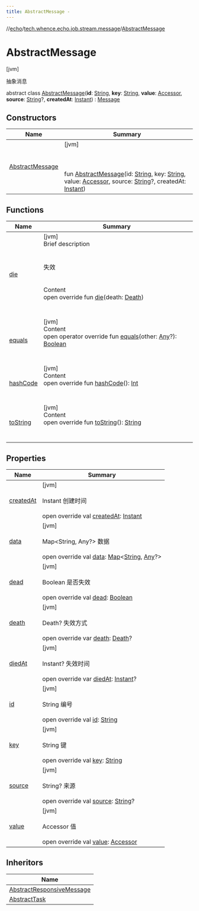 ```yaml
---
title: AbstractMessage -
---
```

//[echo](../../index.md)/[tech.whence.echo.job.stream.message](../index.md)/[AbstractMessage](index.md)



# AbstractMessage  
 [jvm] 

抽象消息

abstract class [AbstractMessage](index.md)(**id**: [String](https://kotlinlang.org/api/latest/jvm/stdlib/kotlin/-string/index.html), **key**: [String](https://kotlinlang.org/api/latest/jvm/stdlib/kotlin/-string/index.html), **value**: [Accessor](../../tech.whence.echo.container.accessor/-accessor/index.md), **source**: [String](https://kotlinlang.org/api/latest/jvm/stdlib/kotlin/-string/index.html)?, **createdAt**: [Instant](https://docs.oracle.com/javase/8/docs/api/java/time/Instant.html)) : [Message](../-message/index.md)   


## Constructors  
  
|  Name|  Summary| 
|---|---|
| [AbstractMessage](-abstract-message.md)|  [jvm] <br><br><br><br>fun [AbstractMessage](-abstract-message.md)(id: [String](https://kotlinlang.org/api/latest/jvm/stdlib/kotlin/-string/index.html), key: [String](https://kotlinlang.org/api/latest/jvm/stdlib/kotlin/-string/index.html), value: [Accessor](../../tech.whence.echo.container.accessor/-accessor/index.md), source: [String](https://kotlinlang.org/api/latest/jvm/stdlib/kotlin/-string/index.html)?, createdAt: [Instant](https://docs.oracle.com/javase/8/docs/api/java/time/Instant.html))   <br>


## Functions  
  
|  Name|  Summary| 
|---|---|
| [die](die.md)| [jvm]  <br>Brief description  <br><br><br>失效<br><br>  <br>Content  <br>open override fun [die](die.md)(death: [Death](../-death/index.md))  <br><br><br>
| [equals](../../tech.whence.echo.webclient.response.exception/-response-unrecognized-exception/index.md#kotlin/Any/equals/#kotlin.Any?/PointingToDeclaration/)| [jvm]  <br>Content  <br>open operator override fun [equals](../../tech.whence.echo.webclient.response.exception/-response-unrecognized-exception/index.md#kotlin/Any/equals/#kotlin.Any?/PointingToDeclaration/)(other: [Any](https://kotlinlang.org/api/latest/jvm/stdlib/kotlin/-any/index.html)?): [Boolean](https://kotlinlang.org/api/latest/jvm/stdlib/kotlin/-boolean/index.html)  <br><br><br>
| [hashCode](../../tech.whence.echo.webclient.response.exception/-response-unrecognized-exception/index.md#kotlin/Any/hashCode/#/PointingToDeclaration/)| [jvm]  <br>Content  <br>open override fun [hashCode](../../tech.whence.echo.webclient.response.exception/-response-unrecognized-exception/index.md#kotlin/Any/hashCode/#/PointingToDeclaration/)(): [Int](https://kotlinlang.org/api/latest/jvm/stdlib/kotlin/-int/index.html)  <br><br><br>
| [toString](../../tech.whence.echo.webclient.response.exception/-response-unrecognized-exception/index.md#kotlin/Any/toString/#/PointingToDeclaration/)| [jvm]  <br>Content  <br>open override fun [toString](../../tech.whence.echo.webclient.response.exception/-response-unrecognized-exception/index.md#kotlin/Any/toString/#/PointingToDeclaration/)(): [String](https://kotlinlang.org/api/latest/jvm/stdlib/kotlin/-string/index.html)  <br><br><br>


## Properties  
  
|  Name|  Summary| 
|---|---|
| [createdAt](index.md#tech.whence.echo.job.stream.message/AbstractMessage/createdAt/#/PointingToDeclaration/)|  [jvm] <br><br>Instant 创建时间<br><br>open override val [createdAt](index.md#tech.whence.echo.job.stream.message/AbstractMessage/createdAt/#/PointingToDeclaration/): [Instant](https://docs.oracle.com/javase/8/docs/api/java/time/Instant.html)   <br>
| [data](index.md#tech.whence.echo.job.stream.message/AbstractMessage/data/#/PointingToDeclaration/)|  [jvm] <br><br>Map<String, Any?> 数据<br><br>open override val [data](index.md#tech.whence.echo.job.stream.message/AbstractMessage/data/#/PointingToDeclaration/): [Map](https://kotlinlang.org/api/latest/jvm/stdlib/kotlin.collections/-map/index.html)<[String](https://kotlinlang.org/api/latest/jvm/stdlib/kotlin/-string/index.html), [Any](https://kotlinlang.org/api/latest/jvm/stdlib/kotlin/-any/index.html)?>   <br>
| [dead](index.md#tech.whence.echo.job.stream.message/AbstractMessage/dead/#/PointingToDeclaration/)|  [jvm] <br><br>Boolean 是否失效<br><br>open override val [dead](index.md#tech.whence.echo.job.stream.message/AbstractMessage/dead/#/PointingToDeclaration/): [Boolean](https://kotlinlang.org/api/latest/jvm/stdlib/kotlin/-boolean/index.html)   <br>
| [death](index.md#tech.whence.echo.job.stream.message/AbstractMessage/death/#/PointingToDeclaration/)|  [jvm] <br><br>Death? 失效方式<br><br>open override var [death](index.md#tech.whence.echo.job.stream.message/AbstractMessage/death/#/PointingToDeclaration/): [Death](../-death/index.md)?   <br>
| [diedAt](index.md#tech.whence.echo.job.stream.message/AbstractMessage/diedAt/#/PointingToDeclaration/)|  [jvm] <br><br>Instant? 失效时间<br><br>open override var [diedAt](index.md#tech.whence.echo.job.stream.message/AbstractMessage/diedAt/#/PointingToDeclaration/): [Instant](https://docs.oracle.com/javase/8/docs/api/java/time/Instant.html)?   <br>
| [id](index.md#tech.whence.echo.job.stream.message/AbstractMessage/id/#/PointingToDeclaration/)|  [jvm] <br><br>String 编号<br><br>open override val [id](index.md#tech.whence.echo.job.stream.message/AbstractMessage/id/#/PointingToDeclaration/): [String](https://kotlinlang.org/api/latest/jvm/stdlib/kotlin/-string/index.html)   <br>
| [key](index.md#tech.whence.echo.job.stream.message/AbstractMessage/key/#/PointingToDeclaration/)|  [jvm] <br><br>String 键<br><br>open override val [key](index.md#tech.whence.echo.job.stream.message/AbstractMessage/key/#/PointingToDeclaration/): [String](https://kotlinlang.org/api/latest/jvm/stdlib/kotlin/-string/index.html)   <br>
| [source](index.md#tech.whence.echo.job.stream.message/AbstractMessage/source/#/PointingToDeclaration/)|  [jvm] <br><br>String? 来源<br><br>open override val [source](index.md#tech.whence.echo.job.stream.message/AbstractMessage/source/#/PointingToDeclaration/): [String](https://kotlinlang.org/api/latest/jvm/stdlib/kotlin/-string/index.html)?   <br>
| [value](index.md#tech.whence.echo.job.stream.message/AbstractMessage/value/#/PointingToDeclaration/)|  [jvm] <br><br>Accessor 值<br><br>open override val [value](index.md#tech.whence.echo.job.stream.message/AbstractMessage/value/#/PointingToDeclaration/): [Accessor](../../tech.whence.echo.container.accessor/-accessor/index.md)   <br>


## Inheritors  
  
|  Name| 
|---|
| [AbstractResponsiveMessage](../-abstract-responsive-message/index.md)
| [AbstractTask](../../tech.whence.echo.job.stream.task/-abstract-task/index.md)

